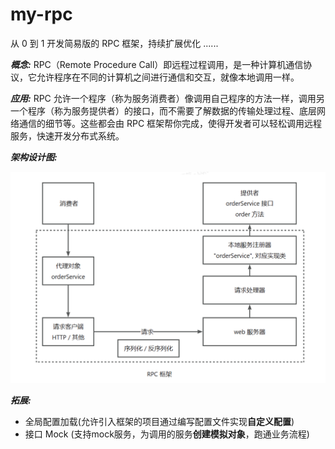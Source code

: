 # my-rpc

从 0 到 1 开发简易版的 RPC 框架，持续扩展优化 ......

***概念:*** RPC（Remote Procedure Call）即远程过程调用，是一种计算机通信协议，它允许程序在不同的计算机之间进行通信和交互，就像本地调用一样。

***应用:*** RPC 允许一个程序（称为服务消费者）像调用自己程序的方法一样，调用另一个程序（称为服务提供者）的接口，而不需要了解数据的传输处理过程、底层网络通信的细节等。这些都会由 RPC 框架帮你完成，使得开发者可以轻松调用远程服务，快速开发分布式系统。

***架构设计图:***

![架构设计图](./docs/structure.png)

***拓展:***
- 全局配置加载(允许引入框架的项目通过编写配置文件实现**自定义配置**)
- 接口 Mock (支持mock服务，为调用的服务**创建模拟对象**，跑通业务流程)